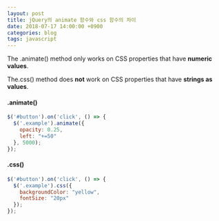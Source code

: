 ```yaml
---
layout: post
title: jQuery의 animate 함수와 css 함수의 차이
date: 2018-07-17 14:00:00 +0900
categories: blog
tags: javascript
---
```


The .animate() method only works on CSS properties that have **numeric values**. 

The.css() method does **not** work on CSS properties that have **strings as values**.



#### .animate()

```javascript
$('#button').on('click', () => {
  $('.example').animate({
    opacity: 0.25,
    left: "+=50"
  }, 5000); 
});
```



#### .css()

```javascript
$('#button').on('click', () => {
  $('.example').css({
    backgroundColor: "yellow",
    fontSize: "20px"
  }); 
});
```
